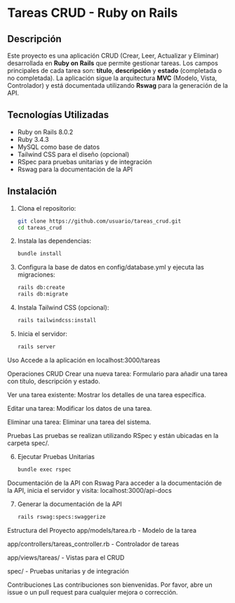 # Tareas CRUD - Ruby on Rails

## Descripción
Este proyecto es una aplicación CRUD (Crear, Leer, Actualizar y Eliminar) desarrollada en **Ruby on Rails** que permite gestionar tareas. Los campos principales de cada tarea son: **título**, **descripción** y **estado** (completada o no completada). La aplicación sigue la arquitectura **MVC** (Modelo, Vista, Controlador) y está documentada utilizando **Rswag** para la generación de la API.

## Tecnologías Utilizadas
- Ruby on Rails 8.0.2
- Ruby 3.4.3
- MySQL como base de datos
- Tailwind CSS para el diseño (opcional)
- RSpec para pruebas unitarias y de integración
- Rswag para la documentación de la API

## Instalación

1. Clona el repositorio:
   ```bash
   git clone https://github.com/usuario/tareas_crud.git
   cd tareas_crud


2. Instala las dependencias:
    ```bash
    bundle install

3. Configura la base de datos en config/database.yml y ejecuta las migraciones:
    ```bash
    rails db:create
    rails db:migrate

4. Instala Tailwind CSS (opcional):

    ```bash
    rails tailwindcss:install

5. Inicia el servidor:

    ```bash
    rails server


Uso
Accede a la aplicación en localhost:3000/tareas

Operaciones CRUD
Crear una nueva tarea: Formulario para añadir una tarea con título, descripción y estado.

Ver una tarea existente: Mostrar los detalles de una tarea específica.

Editar una tarea: Modificar los datos de una tarea.

Eliminar una tarea: Eliminar una tarea del sistema.


Pruebas
Las pruebas se realizan utilizando RSpec y están ubicadas en la carpeta spec/.

6. Ejecutar Pruebas Unitarias

    ```bash
    bundle exec rspec

Documentación de la API con Rswag
Para acceder a la documentación de la API, inicia el servidor y visita:
localhost:3000/api-docs

7. Generar la documentación de la API

    ```bash
    rails rswag:specs:swaggerize


Estructura del Proyecto
app/models/tarea.rb - Modelo de la tarea

app/controllers/tareas_controller.rb - Controlador de tareas

app/views/tareas/ - Vistas para el CRUD

spec/ - Pruebas unitarias y de integración

Contribuciones
Las contribuciones son bienvenidas. Por favor, abre un issue o un pull request para cualquier mejora o corrección.



